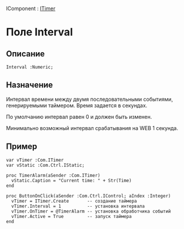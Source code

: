 ﻿---
Link: .ITimer.@Interval
---

IComponent :
[ITimer](topic:.Custom.ComClasses.ITimer.Default)

# Поле Interval

## Описание

    Interval :Numeric;

## Назначение

Интервал времени между двумя последовательными событиями, генерируемыми таймером.
Время задается в секундах.

По умолчанию интервал равен 0 и должен быть изменен.

Минимально возможный интервал срабатывания на WEB 1 секунда.

## Пример

```
var vTimer :Com.ITimer
var vStatic :Com.Ctrl.IStatic;

proc TimerAlarm(aSender :Com.ITimer)
  vStatic.Caption = "Current time: " + Str(Time)
end

proc ButtonOnClick(aSender :Com.Ctrl.IControl; aIndex :Integer)
  vTimer = ITimer.Create       -- создание таймера
  vTimer.Interval = 1          -- установка интервала
  vTimer.OnTimer = @TimerAlarm -- установка обработчика событий
  vTimer.Active = True         -- запуск таймера
end
```